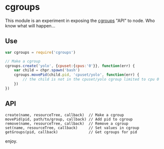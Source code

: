 # cgroups

This module is an experiment in exposing the [cgroups](https://www.kernel.org/doc/Documentation/cgroups/cgroups.txt) "API" to node. Who know what will happen...

## Use

```js
var cgroups = require('cgroups')

// Make a cgroup
cgroups.create('yolo', {cpuset:{cpus:'0'}}, function(err) {
    var child = chpr.spawn('bash')
    cgroups.movePid(child.pid, 'cpuset/yolo', function(err) {
        // the child is not in the cpuset/yolo cgroup limited to cpu 0
    })
})
```

## API

```
create(name, resourceTree, callback)  // Make a cgroup
movePid(pid, path/to/group, callback) // Add pid to cgroup
remove(name, resourceTree, callback)  // Remove a cgroup
set(name, resourceTree, callback)     // Set values in cgroup
getGroups(pid, callback)              // Get cgroups for pid
```

enjoy.
